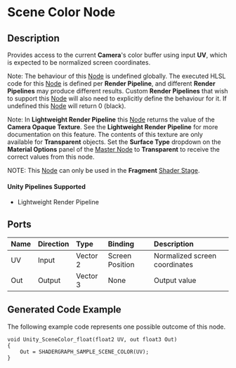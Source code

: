 # Scene Color Node

## Description

Provides access to the current **Camera**'s color buffer using input **UV**, which is expected to be normalized screen coordinates.

Note: The behaviour of this [Node](Node.md) is undefined globally. The executed HLSL code for this [Node](Node.md) is defined per **Render Pipeline**, and different **Render Pipelines** may produce different results. Custom **Render Pipelines** that wish to support this [Node](Node.md) will also need to explicitly define the behaviour for it. If undefined this [Node](Node.md) will return 0 (black).

Note: In **Lightweight Render Pipeline** this [Node](Node.md) returns the value of the **Camera Opaque Texture**. See the **Lightweight Render Pipeline** for more documentation on this feature. The contents of this texture are only available for **Transparent** objects. Set the **Surface Type** dropdown on the **Material Options** panel of the [Master Node](Master-Node.md) to **Transparent** to receive the correct values from this node. 

NOTE: This [Node](Node.md) can only be used in the **Fragment** [Shader Stage](Shader-Stage.md).

#### Unity Pipelines Supported
- Lightweight Render Pipeline

## Ports

| Name        | Direction           | Type  | Binding | Description |
|:------------ |:-------------|:-----|:---|:---|
| UV     | Input | Vector 2 | Screen Position | Normalized screen coordinates |
| Out | Output      |    Vector 3 | None | Output value |

## Generated Code Example

The following example code represents one possible outcome of this node.

```
void Unity_SceneColor_float(float2 UV, out float3 Out)
{
    Out = SHADERGRAPH_SAMPLE_SCENE_COLOR(UV);
}
```